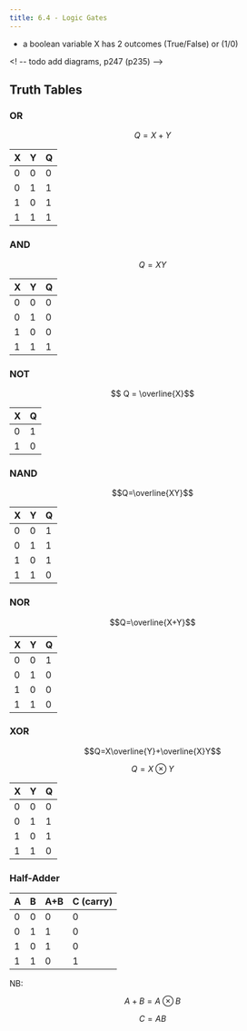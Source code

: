 ```yaml
---
title: 6.4 - Logic Gates
---
```


- a boolean variable X has 2 outcomes (True/False) or (1/0)

<! -- todo add diagrams, p247 (p235) -->

## Truth Tables

### OR

$$Q = X + Y$$

| X    | Y    | Q    |
| ---- | ---- | ---- |
| 0    | 0    | 0    |
| 0    | 1    | 1    |
| 1    | 0    | 1    |
| 1    | 1    | 1    |

### AND

$$Q=XY$$

| X    | Y    | Q    |
| ---- | ---- | ---- |
| 0    | 0    | 0    |
| 0    | 1    | 0    |
| 1    | 0    | 0    |
| 1    | 1    | 1    |

### NOT

$$ Q = \overline{X}$$

| X    | Q    |
| ---- | ---- |
| 0    | 1    |
| 1    | 0    |

### NAND

$$Q=\overline{XY}$$

| X    | Y    | Q    |
| ---- | ---- | ---- |
| 0    | 0    | 1    |
| 0    | 1    | 1    |
| 1    | 0    | 1    |
| 1    | 1    | 0    |

### NOR

$$Q=\overline{X+Y}$$

| X    | Y    | Q    |
| ---- | ---- | ---- |
| 0    | 0    | 1    |
| 0    | 1    | 0    |
| 1    | 0    | 0    |
| 1    | 1    | 0    |

### XOR

$$Q=X\overline{Y}+\overline{X}Y$$

$$Q=X\otimes{Y}$$

| X    | Y    | Q    |
| ---- | ---- | ---- |
| 0    | 0    | 0    |
| 0    | 1    | 1    |
| 1    | 0    | 1    |
| 1    | 1    | 0    |

### Half-Adder

| A    | B    | A+B  | C (carry) |
| ---- | ---- | ---- | --------- |
| 0    | 0    | 0    | 0         |
| 0    | 1    | 1    | 0         |
| 1    | 0    | 1    | 0         |
| 1    | 1    | 0    | 1         |

NB: 

$$ A + B = A \otimes{B}$$ 

$$C=AB$$

